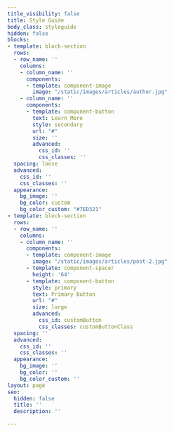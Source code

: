 ```yaml
---
title_visibility: false
title: Style Guide
body_class: styleguide
hidden: false
blocks:
- template: block-section
  rows:
  - row_name: ''
    columns:
    - column_name: ''
      components:
      - template: component-image
        image: "/static/images/articles/author.jpg"
    - column_name: ''
      components:
      - template: component-button
        text: Learn More
        style: secondary
        url: "#"
        size: ''
        advanced:
          css_id: ''
          css_classes: ''
  spacing: loose
  advanced:
    css_id: ''
    css_classes: ''
  appearance:
    bg_image: ''
    bg_color: custom
    bg_color_custom: "#7ED321"
- template: block-section
  rows:
  - row_name: ''
    columns:
    - column_name: ''
      components:
      - template: component-image
        image: "/static/images/articles/post-2.jpg"
      - template: component-spacer
        height: '64'
      - template: component-button
        style: primary
        text: Primary Button
        url: "#"
        size: large
        advanced:
          css_id: customButton
          css_classes: customButtonClass
  spacing: ''
  advanced:
    css_id: ''
    css_classes: ''
  appearance:
    bg_image: ''
    bg_color: ''
    bg_color_custom: ''
layout: page
seo:
  hidden: false
  title: ''
  description: ''

---
```

